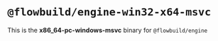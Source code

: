 # `@flowbuild/engine-win32-x64-msvc`

This is the **x86_64-pc-windows-msvc** binary for `@flowbuild/engine`
